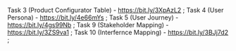 Task 3 (Product Configurator Table) - https://bit.ly/3XpAzL2 ;
Task 4 (User Persona) - https://bit.ly/4e66mYs ;
Task 5 (User Journey) - https://bit.ly/4gs99Nb ;
Task 9 (Stakeholder Mapping) - https://bit.ly/3ZS9va1 ;
Task 10 (Interfernce Mapping) - https://bit.ly/3BJj7d2 ;
